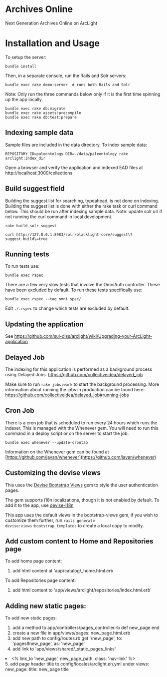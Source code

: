 # Archives Online
Next Generation Archives Online on ArcLight

# Installation and Usage
To setup the server:

```
bundle install
```

Then, in a separate console, run the Rails and Solr servers:

```
bundle exec rake demo:server  # runs both Rails and Solr
```

Note: Only run the three commands below only if it is the first time spinning up the app locally.
```
bundle exec rake db:migrate
bundle exec rake assets:precompile
bundle exec rake db:test:prepare
```

## Indexing sample data
Sample files are included in the data directory. To index sample data:

```
REPOSITORY_ID=paleontology DIR=./data/paleontology rake arclight:index_dir
```
Open a browser and verify the application and indexed EAD files at http://localhost:3000/collections

## Build suggest field
Building the suggest list for searching, typeahead, is not done on indexing.  Building the suggest list is done with either the rake task or curl command below.  This should be run after indexing sample data.  Note: update solr url if not running the curl command in local development.

```
rake build_solr_suggest

curl http://127.0.0.1:8983/solr/blacklight-core/suggest\?suggest.build\=true
```

## Running tests

To run tests use:
```
bundle exec rspec
```

There are a few very slow tests that involve the OmniAuth controller.  These have been excluded by default.  To run these tests specifically use:
```
bundle exec rspec --tag omni spec/
```
Edit `./.rspec` to change which tests are excluded by default.

## Updating the application

See https://github.com/sul-dlss/arclight/wiki/Upgrading-your-ArcLight-application

## Delayed Job
The indexing for this application is performed as a background process using Delayed Jobs. https://github.com/collectiveidea/delayed_job

Make sure to run `rake jobs:work` to start the background processing.
More information about running the jobs in production can be found here: https://github.com/collectiveidea/delayed_job#running-jobs

## Cron Job
There is a cron job that is scheduled to run every 24 hours which runs the indexer. This is managed with the Whenever gem. You will need to run this command in a deploy script or on the server to start the job.

`bundle exec whenever --update-crontab` 

Information on the Whenever gem can be found at [https://github.com/javan/whenever](https://github.com/javan/whenever)

## Customizing the devise views

This uses the [Devise Bootstrap Views](https://github.com/hisea/devise-bootstrap-views) gem to style the user authentication pages.

The gem supports i18n localizations, though it is not enabled by default. To add it to the app, use [devise-i18n](https://github.com/tigrish/devise-i18n)

This app uses the default views in the bootstrap-views gem, if you wish to customize them further, run `rails generate devise:views:bootstrap_templates` to create a local copy to modify.

## Add custom content to Home and Repositories page
To add home page content:
1. add html content at 'app/catalog/_home.html.erb

To add Repositories page content:
1. add html content to 'app/views/arclight/repositories/index.html.erb'

## Adding new static pages:
To add new static pages:
1. add a method to app/controllers/pages_controller.rb
  def new_page
  end
2. create a new file in app/views/pages:
  new_page.html.erb
3. add new path to config/routes.rb
  get '/new_page', to: 'pages#new_page', as: 'new_page'
4. add link to 'app/views/shared/_static_pages_links'
  <li class="nav-item ml-3"> <% link_to 'new_page', new_page_path, class: 'nav-link' %></li>
5. add page header title to config/locales/arclight.en.yml under views:
  new_page: title: new_page title
